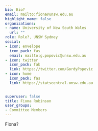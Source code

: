 ```yaml
---
bio: Bio?
email: mailto:fiona@unsw.edu.au
highlight_name: false
organizations:
- name: University of New South Wales
  url: ""
role: Role?, UNSW Sydney
social:
- icon: envelope
  icon_pack: fas
  email: mailto:g.popovic@unsw.edu.au
- icon: twitter
  icon_pack: fab
  link: https://twitter.com/GordyPopovic
- icon: home
  icon_pack: fas
  link: https://statscentral.unsw.edu.au

  
superuser: false
title: Fiona Robinson
user_groups:
- Committee Members
---
```

Fiona?
